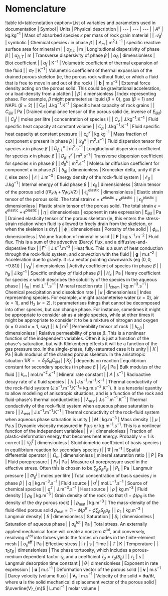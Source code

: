 # Nomenclature

!table id=table:notation caption=List of variables and parameters used in documentation
| Symbol | Units | Physical description |
| --- | --- | --- |
| $A^{\kappa}$ | kg.kg$^{-1}$ | Mass of absorbed species $\kappa$ per mass of rock grain material |
| $\mathcal{A}^{i}_{\beta}$ | symbolic | Chemical species $i$ in phase $\beta$ |
| $A_{m}$ | m$^{2}$.L$^{-1}$ | specific reactive surface area for mineral $m$ |
| $\alpha_{\beta,L}$ | m | Longitudional dispersivity of phase $\beta$ |
| $\alpha_{\beta,T}$ | m | Transverse dispersivity of phase $\beta$ |
| $\alpha_{B}$ | dimensionless | Biot coefficient |
| $\alpha_{f}$ | K$^{-1}$ | Volumetric coefficient of thermal expansion of the fluid  |
| $\alpha_{T}$ | K$^{-1}$ | Volumetric coefficient of thermal expansion of the drained porous skeleton (ie, the porous rock without fluid, or which a fluid that is free to move in and out of the rock) |
| ${\mathbf b}$ | m.s$^{-2}$ | External force density acting on the porous solid.  This could be gravitational acceleration, or a load-density from a platten |
| $\beta$ | dimensionless | Index representing phase.  For example, $\beta$ might parameterise liquid ($\beta=0$), gas ($\beta=1$) and NAPL ($\beta=2$) |
| $C_{R}$ | J.kg$^{-1}$.K$^{-1}$ | Specific heat capacity of rock grains |
| $C_{ijkl}$ | Pa | Drained compliance tensor of the porous solid (ie, inverse of $E_{ijkl}$) |
| $C_{\beta}^{i}$ | moles per litre | concentration of species $i$ |
| $C_{v}$ | J.kg$^{-1}$.K$^{-1}$ | Fluid specific heat capacity at constant volume |
| $C_{p}$ | J.kg$^{-1}$.K$^{-1}$ | Fluid specific heat capacity at constant pressure |
| $\chi_{\beta}^{\kappa}$ | kg.kg$^{-1}$ | Mass fraction of component $\kappa$ present in phase $\beta$ |
| ${\mathcal{D}}_{\beta}^{\kappa}$ | m$^{2}$.s$^{-1}$ | Fluid dispersion tensor for species $\kappa$ in phase $\beta$ |
| $D_{\beta,L}^{\kappa}$ | m$^{2}$.s$^{-1}$ | Longitudional dispersion coefficient for species $\kappa$ in phase $\beta$ |
| $D_{\beta,T}^{\kappa}$ | m$^{2}$.s$^{-1}$ | Transverse dispersion coefficient for species $\kappa$ in phase $\beta$ |
| $d_{\beta}^{\kappa}$ | m$^{2}$.s$^{-1}$ | Molecular diffusion coefficient for component $\kappa$ in phase $\beta$ |
| $\delta_{l \beta}$ | dimenionless | Kronecker delta, unity if $\beta=l$, else zero |
| $\mathcal{E}$ | J.m$^{-3}$ | Energy density of the rock-fluid system |
| $\mathcal{E}_{\beta}$ | J.kg$^{-1}$ | Internal energy of fluid phase $\beta$ |
| $\epsilon_{ij}$ | dimensionless | Strain tensor of the porous solid ($(\nabla_{k}u_{l} + \nabla_{l}u_{k})/2$) |
| $\epsilon^{\mathrm{elastic}}_{ij}$ | dimensionless | Elastic strain tensor of the porous solid.  The total strain $\epsilon = \epsilon^{\mathrm{elastic}} + \epsilon^{\mathrm{plastic}}$ |
| $\epsilon^{\mathrm{plastic}}_{ij}$ | dimensionless | Plastic strain tensor of the porous solid.  The total strain $\epsilon = \epsilon^{\mathrm{elastic}} + \epsilon^{\mathrm{plastic}}$ |
| $\eta$ | dimensionless | exponent in rate expression
| $E_{ijkl}$ | Pa | Drained elasticity tensor of the porous skeleton (ie, this enters the stress-strain relation when fluid is allowed to freely drain from the skeleton, or when the skeleton is dry) |
| $\phi$ | dimensionless | Porosity of the solid |
| $\phi_{m}$ | dimensionless | Volume fraction of mineral in solid |
| $\mathbf{F}$ | kg.s$^{-1}$.m$^{-2}$ | Fluid flux.  This is a sum of the advective (Darcy) flux, and a diffusive-and-dispersive flux |
| $\mathbf{F}^{T}$ | J.s$^{-1}$.m$^{-2}$ | Heat flux.  This is a sum of heat conduction through the rock-fluid system, and convection with the fluid |
| ${\mathbf g}$ | m.s$^{-2}$ | Acceleration due to gravity.  It is a vector pointing downwards (eg $(0, 0, -9.81)$) |
| $\gamma_{\beta}^{i}$ | dimensionless | Activity coefficient of species $i$ in phase $\beta$ |
| $h_{\beta}$ | J.kg$^{-1}$ | Specific enthalpy of fluid phase $\beta$ |
| $H_{\kappa}$ | Pa | Henry coefficient for species $\kappa$ which describes the solubility of the species in the aqueous phase |
| $I_{m}$ | mol.L$^{-1}$.s$^{-1}$ | Mineral reaction rate |
| $I_{\mathrm{chem}}$ | kg.m$^{-3}$.s$^{-1}$ | Chemical precipitation and dissolution rate |
| $\kappa$ | dimensionless | Index representing species.  For example, $\kappa$ might parameterise water ($\kappa=0$), air ($\kappa=1$), and H$_{2}$ ($\kappa=2$).  It parameterises things that cannot be decomposed into other species, but can change phase.  For instance, sometimes it might be appropriate to consider air as a single species, while at other times it might be appropriate to consider it to be a mixture of nitrogen and oxygen ($\kappa=0$ and $\kappa=1$, say) |
| $k$ | m$^{2}$ | Permeability tensor of rock |
| $k_{\mathrm{r,}\beta}$ | dimensionless | Relative permeability of phase $\beta$. This is a nonlinear function of the independent variables.  Often it is just a function of the phase's saturation, but with Klinkenberg effects it will be a function of the gas pressure too.  In the single-phase, fully-saturated case it is unity  |
| $K$ | Pa | Bulk modulus of the drained porous skeleton.  In the anisotropic situation $1/K = = \delta_{ij}\delta_{kl}C_{ijkl}$ |
| $K_{\beta}^{i}$ | depends on reaction | equilibrium constant for secondary species $i$ in phase $\beta$ |
| $K_{f}$ | Pa | Bulk modulus of the fluid  |
| $k_{m}$ | mol.m$^{-2}$.s$^{-1}$ | Mineral rate constant |
| $\Lambda$ | s$^{-1}$ | Radioactive decay rate of a fluid species |
| $\lambda$ | J.s$^{-1}$.m$^{-1}$.K$^{-1}$ | Thermal conductivity of the rock-fluid system (J.s$^{-1}$.m$^{-1}$.K$^{-1} =$ kg.m.s$^{-3}$.K$^{-1}$).  It is a tensorial quantity to allow modelling of anisotropic situations, and is a function of the rock and fluid-phase's thermal conductivities |
| $\lambda_{dry}$ | J.s$^{-1}$.m$^{-1}$.K$^{-1}$ | Thermal conductivity of the rock-fluid system when aqueous phase saturation is zero |
| $\lambda_{wet}$ | J.s$^{-1}$.m$^{-1}$.K$^{-1}$ | Thermal conductivity of the rock-fluid system when aqueous phase saturation is unity |
| $M$ | kg.m$^{-3}$ | Mass density |
| $\mu$ | Pa.s | Dynamic viscosity measured in Pa.s or kg.m$^{-1}$.s$^{-1}$.  This is a nonlinear function of the independent variables |
| $\nu$ | dimensionless | Fraction of plastic-deformation energy that becomes heat energy.  Probably $\nu=1$ is correct |
| $\nu^{ij}_{\beta}$ | dimensionless | Stoichiometric coefficient of basis species $j$ in equilibrium reaction for secondary species $j$ |
| $\nabla$ | m$^{-1}$ | Spatial differential operator |
| $\Omega_{m}$ | dimensionless | mineral saturation ratio |
| $P$ | Pa | Fluid porepressure |
| $P_{f}$ | Pa | Measure of porepressure used in the effective stress. Often this is chosen to be $\sum_{\beta}S_{\beta}P_{\beta}$ |
| $P_{L}$ | Pa | Langmuir pressure |
| $\Phi_{\beta}^{j}$ | moles per litre | Total concentration of basis species $j$ in phase $\beta$ |
| $q$ | kg.m$^{-3}$.s$^{-1}$ | Fluid source |
| $q^{j}$ | mol.L$^{-1}$.s$^{-1}$ | Source of chemical species |
| $q^{T}$ | J.m$^{-3}$.s$^{-1}$ | Heat source |
| $\rho$ | kg.m$^{-3}$ | Fluid density |
| $\rho_{R}$ | kg.m$^{-3}$ | Grain density of the rock (so that $(1-\phi)\rho_{R}$ is the density of the dry porous rock) |
| $\rho_{\mathrm{mat}}$ | kg.m$^{-3}$ | The mass-density of the fluid-filled porous solid $\rho_{\mathrm{mat}} = (1 - \phi)\rho^{R} + \phi\sum_{\beta}S_{\beta}\rho_{\beta}$ |
| $\rho_{L}$ | kg.m$^{-3}$ | Langmuir density|
| $S$ | dimensionless | Saturation |
| $S_{l}$ | dimensionless | Saturation of aqueous phase |
| $\sigma^{\mathrm{tot}}_{ij}$ | Pa | Total stress.  An externally applied mechanical force will create a nonzero $\sigma^{\mathrm{tot}}$, and conversely, resolving $\sigma^{\mathrm{tot}}$ into forces yields the forces on nodes in the finite-element mesh |
| $\sigma^{\mathrm{eff}}_{ij}$ | Pa | Effective stress |
| $t$ | s | Time |
| $T$ | K | Temperature |
| $\tau_{0}\tau_{\beta}$ | dimensionless | The phase tortuosity, which includes a porous-medium dependent factor $\tau_{0}$ and a coefficient $\tau_{\beta}=\tau_{\beta}(S_{\beta})$ |
| $\tau_{L}$ | s | Langmuir desorption time constant |
| $\theta$ | dimensionless | Exponent in rate expression |
| ${\mathbf{u}}$ | m.s$^{-1}$ | Deformation vector of the porous solid |
| $\mathbf{v}$ | m.s$^{-1}$ | Darcy velocity (volume flux) |
| $\mathbf{v}_{s}$ | m.s$^{-1}$ | Velocity of the solid = $\partial \mathbf{u}/\partial t$, where $\mathbf{u}$ is the solid mechanical displacement vector of the porous solid
| $\overline{V}_{m}$ | L.mol$^{-1}$ | molar volume |
